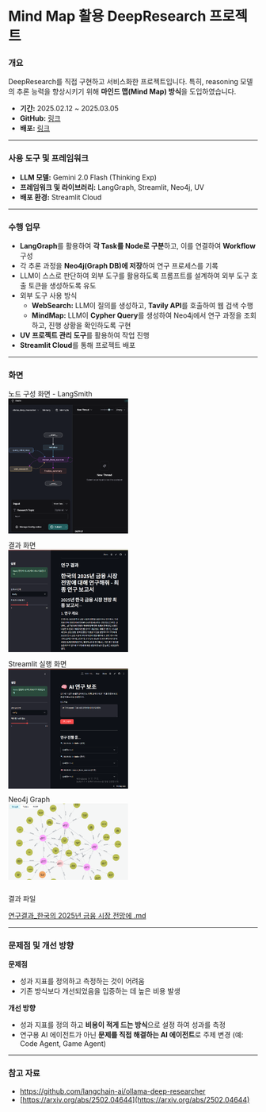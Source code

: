 # Mind Map 활용 DeepResearch 프로젝트

### **개요**

DeepResearch를 직접 구현하고 서비스화한 프로젝트입니다. 특히, reasoning 모델의 추론 능력을 향상시키기 위해 **마인드 맵(Mind Map) 방식**을 도입하였습니다.

- **기간:** 2025.02.12 ~ 2025.03.05
- **GitHub:** [링크](https://github.com/HueyVault/mindmap-deep-researcher)
- **배포:** [링크](https://mindmap-deep-researcher-zwnhkrzpwbcuffujvzomts.streamlit.app/)

---

### 사용 도구 및 프레임워크

- **LLM 모델:** Gemini 2.0 Flash (Thinking Exp)
- **프레임워크 및 라이브러리:** LangGraph, Streamlit, Neo4j, UV
- **배포 환경:** Streamlit Cloud

---

### **수행 업무**

- **LangGraph**를 활용하여 **각 Task를 Node로 구분**하고, 이를 연결하여 **Workflow** 구성
- 각 추론 과정을 **Neo4j(Graph DB)에 저장**하여 연구 프로세스를 기록
- LLM이 스스로 판단하여 외부 도구를 활용하도록 프롬프트를 설계하여 외부 도구 호출 토큰을 생성하도록 유도
- 외부 도구 사용 방식
    - **WebSearch:** LLM이 질의를 생성하고, **Tavily API**를 호출하여 웹 검색 수행
    - **MindMap:** LLM이 **Cypher Query**를 생성하여 Neo4j에서 연구 과정을 조회하고, 진행 상황을 확인하도록 구현
- **UV 프로젝트 관리 도구**를 활용하여 작업 진행
- **Streamlit Cloud**를 통해 프로젝트 배포

---

### 화면

<style>
.image-container {
    display: flex; /* Flexbox 레이아웃 사용 */
    flex-wrap: wrap; /* 이미지들이 한 줄에 넘치면 다음 줄로 이동 */
    justify-content: space-between; /* 이미지들 사이에 균등한 간격 */
}

.image-container img {
    width: 48%; /* 각 이미지의 너비를 컨테이너의 48%로 설정 (약간의 간격 고려) */
    height: auto; /* 높이는 원본 비율에 맞춰 자동 조절 */
    margin-bottom: 10px; /* 이미지 아래쪽에 간격 추가 */
}
</style>

<div class="image-container">

<div>
<aside>
노드 구성 화면 - LangSmith
</aside>

<img src="./document/node.png" alt="노드화면">
</div>

<div>
<aside>
결과 화면
</aside>

<img src="./document/result.png" alt="결과화면">
</div>

<div>

<aside>
Streamlit 실행 화면
</aside>

<img src="./document/exe.png" alt="실행화면">
</div>

<div>
<aside>
Neo4j Graph
</aside>

<img src="./document/graph.png" alt="관계그래프">

</div>
</div>

결과 파일

[연구결과_한국의 2025년 금융 시장 전망에 .md](./document/연구결과_한국의_2025년_금융_시장_전망에_.md)

---

### **문제점 및 개선 방향**

**문제점**

- 성과 지표를 정의하고 측정하는 것이 어려움
- 기존 방식보다 개선되었음을 입증하는 데 높은 비용 발생

**개선 방향**

- 성과 지표를 정의 하고 **비용이 적게 드는 방식**으로 설정 하여 성과를 측정
- 연구용 AI 에이전트가 아닌 **문제를 직접 해결하는 AI 에이전트**로 주제 변경 (예: Code Agent, Game Agent)

---

### **참고 자료**

- https://github.com/langchain-ai/ollama-deep-researcher
- [https://arxiv.org/abs/2502.04644](https://arxiv.org/abs/2502.04644)